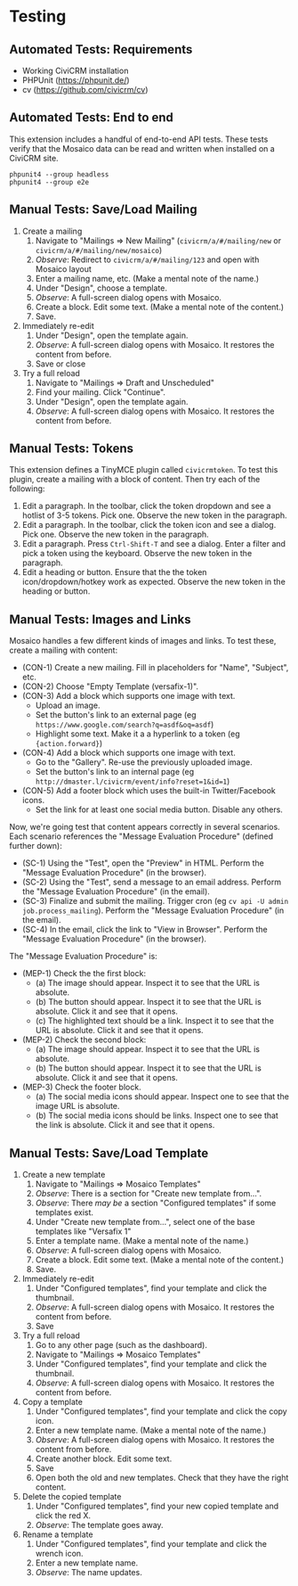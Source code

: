 # Testing

## Automated Tests: Requirements

 * Working CiviCRM installation
 * PHPUnit (https://phpunit.de/)
 * cv (https://github.com/civicrm/cv)

## Automated Tests: End to end

This extension includes a handful of end-to-end API tests.  These tests
verify that the Mosaico data can be read and written when installed on a
CiviCRM site.

```
phpunit4 --group headless
phpunit4 --group e2e
```

## Manual Tests: Save/Load Mailing

1. Create a mailing
    1. Navigate to "Mailings => New Mailing" (`civicrm/a/#/mailing/new` or `civicrm/a/#/mailing/new/mosaico`)
    2. _Observe_: Redirect to `civicrm/a/#/mailing/123` and open with Mosaico layout
    3. Enter a mailing name, etc. (Make a mental note of the name.)
    4. Under "Design", choose a template.
    5. _Observe_: A full-screen dialog opens with Mosaico.
    6. Create a block. Edit some text. (Make a mental note of the content.)
    7. Save.
2. Immediately re-edit
    1. Under "Design", open the template again.
    2. _Observe_: A full-screen dialog opens with Mosaico. It restores the content from before.
    3. Save or close
3. Try a full reload
    1. Navigate to "Mailings => Draft and Unscheduled"
    2. Find your mailing. Click "Continue".
    3. Under "Design", open the template again.
    4. _Observe_: A full-screen dialog opens with Mosaico. It restores the content from before.

## Manual Tests: Tokens

This extension defines a TinyMCE plugin called `civicrmtoken`.  To test this
plugin, create a mailing with a block of content. Then try each of the following:

1. Edit a paragraph. In the toolbar, click the token dropdown and see a hotlist of 3-5 tokens. Pick one. Observe the new token in the paragraph.
2. Edit a paragraph. In the toolbar, click the token icon and see a dialog. Pick one. Observe the new token in the paragraph.
3. Edit a paragraph. Press `Ctrl-Shift-T` and see a dialog. Enter a filter and pick a token using the keyboard. Observe the new token in the paragraph.
4. Edit a heading or button. Ensure that the the token icon/dropdown/hotkey work as expected. Observe the new token in the heading or button.

## Manual Tests: Images and Links

Mosaico handles a few different kinds of images and links. To test these, create a
mailing with content:

* (CON-1) Create a new mailing. Fill in placeholders for "Name", "Subject", etc.
* (CON-2) Choose "Empty Template (versafix-1)".
* (CON-3) Add a block which supports one image with text.
    * Upload an image.
    * Set the button's link to an external page (eg `https://www.google.com/search?q=asdf&oq=asdf`)
    * Highlight some text. Make it a a hyperlink to a token (eg `{action.forward}`)
* (CON-4) Add a block which supports one image with text.
    * Go to the "Gallery". Re-use the previously uploaded image.
    * Set the button's link to an internal page (eg `http://dmaster.l/civicrm/event/info?reset=1&id=1`)
* (CON-5) Add a footer block which uses the built-in Twitter/Facebook icons.
    * Set the link for at least one social media button. Disable any others.

Now, we're going test that content appears correctly in several scenarios.  Each scenario references the "Message Evaluation Procedure" (defined further down):

* (SC-1) Using the "Test", open the "Preview" in HTML. Perform the "Message Evaluation Procedure" (in the browser).
* (SC-2) Using the "Test", send a message to an email address. Perform the "Message Evaluation Procedure" (in the email).
* (SC-3) Finalize and submit the mailing. Trigger cron (eg `cv api -U admin job.process_mailing`). Perform the "Message Evaluation Procedure" (in the email).
* (SC-4) In the email, click the link to "View in Browser". Perform the "Message Evaluation Procedure" (in the browser).

The "Message Evaluation Procedure" is:

* (MEP-1) Check the the first block:
     * (a) The image should appear. Inspect it to see that the URL is absolute.
     * (b) The button should appear. Inspect it to see that the URL is absolute. Click it and see that it opens.
     * (c) The highlighted text should be a link. Inspect it to see that the URL is absolute. Click it and see that it opens.
* (MEP-2) Check the second block:
     * (a) The image should appear. Inspect it to see that the URL is absolute.
     * (b) The button should appear. Inspect it to see that the URL is absolute. Click it and see that it opens.
* (MEP-3) Check the footer block.
     * (a) The social media icons should appear. Inspect one to see that the image URL is absolute.
     * (b) The social media icons should be links. Inspect one to see that the link is absolute. Click it and see that it opens.

## Manual Tests: Save/Load Template

1. Create a new template
    1. Navigate to "Mailings => Mosaico Templates"
    2. _Observe_: There is a section for "Create new template from...".
    3. _Observe_: There *may be* a section "Configured templates" if some templates exist.
    4. Under "Create new template from...", select one of the base templates like "Versafix 1"
    5. Enter a template name. (Make a mental note of the name.)
    6. _Observe_: A full-screen dialog opens with Mosaico.
    7. Create a block. Edit some text. (Make a mental note of the content.)
    8. Save.
2. Immediately re-edit
    1. Under "Configured templates", find your template and click the thumbnail.
    2. _Observe_: A full-screen dialog opens with Mosaico. It restores the content from before.
    3. Save
3. Try a full reload
    1. Go to any other page (such as the dashboard).
    2. Navigate to "Mailings => Mosaico Templates"
    3. Under "Configured templates", find your template and click the thumbnail.
    4. _Observe_: A full-screen dialog opens with Mosaico. It restores the content from before.
4. Copy a template
    1. Under "Configured templates", find your template and click the copy icon.
    2. Enter a new template name. (Make a mental note of the name.)
    3.  _Observe_: A full-screen dialog opens with Mosaico. It restores the content from before.
    4. Create another block.  Edit some text.
    5. Save
    6. Open both the old and new templates. Check that they have the right content.
5. Delete the copied template
    1. Under "Configured templates", find your new copied template and click the red X.
    2. _Observe_: The template goes away.
6. Rename a template
    1. Under "Configured templates", find your template and click the wrench icon.
    2. Enter a new template name.
    3. _Observe_: The name updates.
